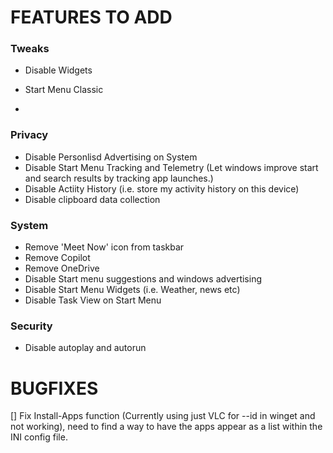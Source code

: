 # FEATURES TO ADD

### Tweaks
- Disable Widgets
- Start Menu Classic

- 

### Privacy
- Disable Personlisd Advertising on System
- Disable Start Menu Tracking and Telemetry (Let windows improve start and search results by tracking app launches.)
- Disable Actiity History (i.e. store my activity history on this device)
- Disable clipboard data collection
  
### System
- Remove 'Meet Now' icon from taskbar
- Remove Copilot
- Remove OneDrive
- Disable Start menu suggestions and windows advertising
- Disable Start Menu Widgets (i.e. Weather, news etc)
- Disable Task View on Start Menu


### Security
- Disable autoplay and autorun

# BUGFIXES
[] Fix Install-Apps function (Currently using just VLC for --id in winget and not working), need to find a way to have the apps appear as a list within the INI config file.

